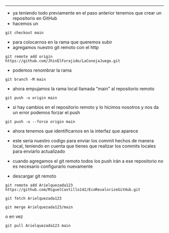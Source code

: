 
---

- ya teniendo todo previamente en el paso anterior tenemos que crear un repositorio en GitHub
- hacemos un  
```
git checkout main
```
- para colocarnos en la rama que queremos subir 
- agregamos nuestro git remoto con el http
```
git remote add origin https://github.com/JhinElForajido/LaConejaJuego.git
```

- podemos renombrar la rama
```
git branch -M main
```
- ahora empujamos la rama local llamada "main" al repositorio remoto
```
git push -u origin main
```
- si hay cambios en el repositorio remoto y lo hicimos nosotros y nos da un error podemos forzar el push
```
git push -u --force origin main
```
- ahora tenemos que identificarnos en la interfaz que aparece
- este seria nuestro codigo para enviar los commit hechos de manera local, teniendo en cuenta que tienes que realizar los commits locales para enviarlo actualizado  
- cuando agregamos el git remoto todos los push irán a ese repositorio no es necesario configurarlo nuevamente 

- descargar git remoto

```
git remote add Arielquezada123 https://github.com/MiguelCastillo142/EcoRevalorizeGitHub.git
```

```
git fetch Arielquezada123
```

```
git merge Arielquezada123/main
```
o en vez
```
git pull Arielquezada123 main
```